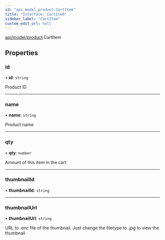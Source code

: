 ```yaml
---
id: "api_model_product.CartItem"
title: "Interface: CartItem"
sidebar_label: "CartItem"
custom_edit_url: null
---
```


[api/model/product](/api/modules/api_model_product.md).CartItem

## Properties

### id

• **id**: `string`

Product ID

___

### name

• **name**: `string`

Product name

___

### qty

• **qty**: `number`

Amount of this item in the cart

___

### thumbnailId

• **thumbnailId**: `string`

___

### thumbnailUrl

• **thumbnailUrl**: `string`

URL to .enc file of the thumbnail. Just change the filetype to .jpg to view the thumbnail
